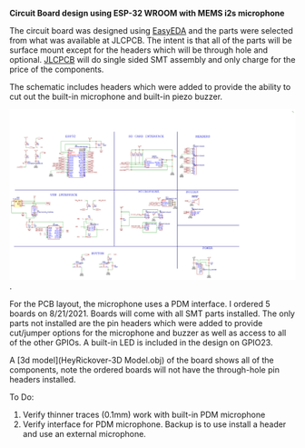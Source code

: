 **Circuit Board design using ESP-32 WROOM with MEMS i2s microphone**

The circuit board was designed using [EasyEDA](https://www.EasyEDA.com/) and the parts were selected from what was available at JLCPCB.  The intent is that all of the parts will be surface mount except for the headers which will be through hole and optional.  [JLCPCB](https://jlcpcb.com/) will do single sided SMT assembly and only charge for the price of the components.

The schematic includes headers which were added to provide the ability to cut out the built-in microphone and built-in piezo buzzer.

![Image of schematic](Schematic_HeyRickover_2021-08-21.png "Schematic").

For the PCB layout, the microphone uses a PDM interface.  I ordered 5 boards on 8/21/2021.  Boards will come with all SMT parts installed.  The only parts not installed are the pin headers which were added to provide cut/jumper options for the microphone and buzzer as well as access to all of the other GPIOs.  A built-in LED is included in the design on GPIO23.

A [3d model](HeyRickover-3D Model.obj) of the board shows all of the components, note the ordered boards will not have the through-hole pin headers installed.

To Do:
1. Verify thinner traces (0.1mm) work with built-in PDM microphone
2. Verify interface for PDM microphone.  Backup is to use install a header and use an external microphone.
